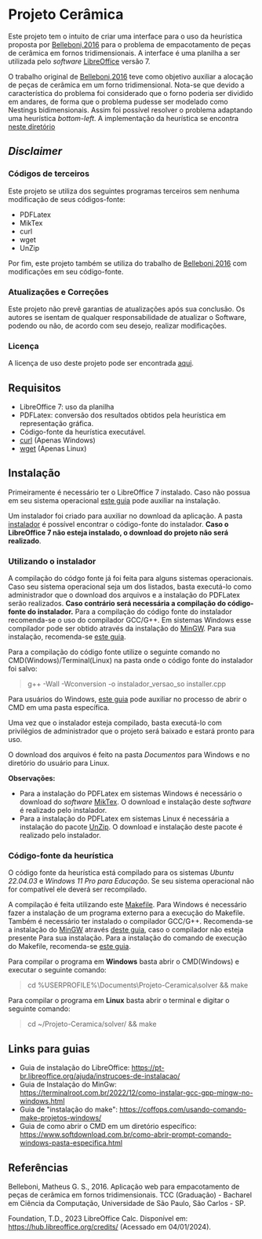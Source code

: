 # Projeto Cerâmica

Este projeto tem o intuito de criar uma interface para o uso da heurística proposta por [Belleboni,2016](#1) para o problema de empacotamento de peças de cerâmica em fornos tridimensionais. A interface é uma planilha a ser utilizada pelo *software* [LibreOffice](#2) versão 7.

O trabalho original de [Belleboni,2016](#1) teve como objetivo auxiliar a alocação de peças de cerâmica em um forno tridimensional. Nota-se que devido a característica do problema foi considerado que o forno poderia ser dividido em andares, de forma que o problema pudesse ser modelado como Nestings bidimensionais. Assim foi possível resolver o problema adaptando uma heurística *bottom-left*. A implementação da heurística se encontra [neste diretório](solver/bottom-left-heuristic-master/)


## *Disclaimer*

### Códigos de terceiros

Este projeto se utiliza dos seguintes programas terceiros sem nenhuma modificação de seus códigos-fonte:

- PDFLatex
- MikTex
- curl
- wget
- UnZip

Por fim, este projeto também se utiliza do trabalho de [Belleboni,2016](#1) com modificações em seu código-fonte.


### Atualizações e Correções

Este projeto não prevê garantias de atualizações após sua conclusão. Os autores se isentam de qualquer responsabilidade de atualizar o Software, podendo ou não, de acordo com seu desejo, realizar modificações.

### Licença

A licença de uso deste projeto pode ser encontrada [aqui](LICENSE).


## Requisitos

- LibreOffice 7: uso da planilha
- PDFLatex: conversão dos resultados obtidos pela heurística em representação gráfica.
- Código-fonte da heurística executável.
- [curl](https://curl.se/) (Apenas Windows)
- [wget](https://www.gnu.org/software/wget/) (Apenas Linux)

## Instalação

Primeiramente é necessário ter o LibreOffice 7 instalado. Caso não possua em seu sistema operacional [este guia](https://pt-br.libreoffice.org/ajuda/instrucoes-de-instalacao/) pode auxiliar na instalação.

Um instalador foi criado para auxiliar no download da aplicação. A pasta [instalador](instalador/) é possível encontrar o código-fonte do instalador. **Caso o LibreOffice 7 não esteja instalado, o download do projeto não será realizado**.

### Utilizando o instalador

A compilação do códgo fonte já foi feita para alguns sistemas operacionais. Caso seu sistema operacional seja um dos listados, basta executá-lo como administrador que o download dos arquivos e a instalação do PDFLatex serão realizados. **Caso contrário será necessária a compilação do código-fonte do instalador.** Para a compilação do código fonte do instalador recomenda-se o uso do compilador GCC/G++. Em sistemas Windows esse compilador pode ser obtido através da instalação do [MinGW](https://www.mingw-w64.org/). Para sua instalação, recomenda-se [este guia](https://terminalroot.com.br/2022/12/como-instalar-gcc-gpp-mingw-no-windows.html). 

Para a compilação do código fonte utilize o seguinte comando no CMD(Windows)/Terminal(Linux) na pasta onde o código fonte do instalador foi salvo:

> g++ -Wall -Wconversion -o instalador_versao_so installer.cpp

Para usuários do Windows, [este guia](https://www.softdownload.com.br/como-abrir-prompt-comando-windows-pasta-especifica.html) pode auxiliar no processo de abrir o CMD em uma pasta específica.

Uma vez que o instalador esteja compilado, basta executá-lo com privilégios de administrador que o projeto será baixado e estará pronto para uso.

O download dos arquivos é feito na pasta *Documentos* para Windows e no diretório do usuário para Linux.

**Observações:**
- Para a instalação do PDFLatex em sistemas Windows é necessário o download do *software* [MikTex](https://miktex.org/). O download e instalação deste *software* é realizado pelo instalador.
- Para a instalação do PDFLatex em sistemas Linux é necessária a instalação do pacote [UnZip](https://infozip.sourceforge.net/UnZip.html). O download e instalação deste pacote é realizado pelo instalador.

### Código-fonte da heurística

O código fonte da heurística está compilado para os sistemas *Ubuntu 22.04.03* e *Windows 11 Pro para Educação*. Se seu sistema operacional não for compatível ele deverá ser recompilado.

A compilação é feita utilizando este [Makefile](solver/Makefile). Para Windows é necessário fazer a instalação de um programa externo para a execução do Makefile. Também é necessário ter instalado o compilador GCC/G++. Recomenda-se a instalação do [MinGW](https://www.mingw-w64.org/) através [deste guia](https://terminalroot.com.br/2022/12/como-instalar-gcc-gpp-mingw-no-windows.html), caso o compilador não esteja presente Para sua instalação. Para a instalação do comando de execução do Makefile, recomenda-se [este guia](https://coffops.com/usando-comando-make-projetos-windows/).


Para compilar o programa em **Windows** basta abrir o CMD(Windows) e executar o seguinte comando:

> cd %USERPROFILE%\Documents\Projeto-Ceramica\solver && make

Para compilar o programa em **Linux** basta abrir o terminal e digitar o seguinte comando:

> cd ~/Projeto-Ceramica/solver/ && make


## Links para guias

- Guia de instalação do LibreOffice: https://pt-br.libreoffice.org/ajuda/instrucoes-de-instalacao/
- Guia de Instalação do MinGw: https://terminalroot.com.br/2022/12/como-instalar-gcc-gpp-mingw-no-windows.html
- Guia de "instalação do make": https://coffops.com/usando-comando-make-projetos-windows/
- Guia de como abrir o CMD em um diretório específico: https://www.softdownload.com.br/como-abrir-prompt-comando-windows-pasta-especifica.html

## Referências

<a id="1">Belleboni, Matheus G. S., 2016. </a> Aplicação web para empacotamento de peças de cerâmica em fornos tridimensionais. TCC (Graduação) - Bacharel em Ciência da Computação, Universidade de São Paulo, São Carlos - SP.

<a id="2">Foundation, T.D., 2023</a> LibreOffice Calc. Disponível em: https://hub.libreoffice.org/credits/ (Acessado em 04/01/2024).
